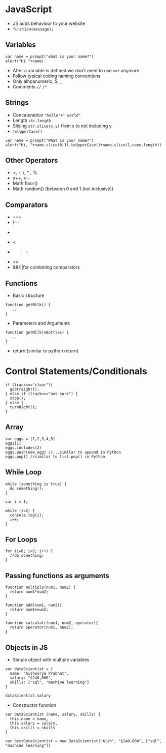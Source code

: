 # JavaScript

- JS adds behaviour to your website
- `function(message);`


## Variables

```
var name = prompt("what is your name?")
alert("Hi "+name)
```

- After a variable is defined we don't need to use `var` anymore
- Follow typical coding naming conventions
- Only alhpanumeric, $, _
- Comments `//` `/*`

## Strings
- Concatenation `"hello"+" world"`
- Length `str.length`
- Slicing `str.slice(x,y)` from x to not including y
- `toUpperCase()`

```
var name = prompt("What is your name?")
alert("Hi, "+name.slice(0,1).toUpperCase()+name.slice(1,name.length))
```

## Other Operators
- +, -, /, * , %
- x++, x--
- Math.floor()
- Math.random() (between 0 and 1 (not inclusive))

## Comparators
- ===
- !==
- >
- <
- >=
- <=
- &&/||for combining comparators

## Functions
- Basic structure

```
function getMilk() {
  ...
}
```

- Parameters and Arguments

```
function getMilk(nBottles) {
  ...
}
```

- return (similar to python return)


# Control Statements/Conditionals

```
if (track==="clear"){
  goStraight();
} else if (track==="not sure") {
  stop();
} else {
  turnRight();
}
```

## Array

```
var eggs = [1,2,3,4,5]
eggs[1]
eggs.includes(2)
eggs.push(new_egg) //...similar to append in Python
eggs.pop() //similar to list.pop() in Python
```

## While Loop

```
while (something is true) {
  do something();
}
```

```
var i = 1;

while (i<2) {
  console.log(i);
  i++;
}
```

## For Loops

```
for (i=0; i<2; i++) {
  //do something;
}
```

## Passing functions as arguments

```
function multiply(num1, num2) {
  return num1*num2;
}

function add(num1, num2){
  return num1+num2;
}

function calculatr(num1, num2, operator){
  return operator(num1, num2);
}
```

## Objects in JS

- Simple object with multiple variables

```
var dataScientist = {
  name: "Aishwarya Prabhat",
  salary: "$240,000",
  skills: ["sql", "machine learning"]
}
```

`dataScientist.salary`

- Constructor function

```
var DataScientist (name, salary, skills) {
  this.name = name,
  this.salary = salary,
  this.skills = skills
}

var bestDataScientist = new DataScientist("Aish", "$240,000", ["sql", "machine learning"])
```

